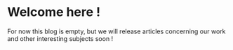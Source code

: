 Welcome here !
============================

For now this blog is empty, but we will release articles concerning our work and other interesting subjects soon !
